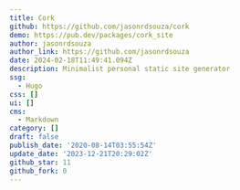 ```yaml
---
title: Cork
github: https://github.com/jasonrdsouza/cork
demo: https://pub.dev/packages/cork_site
author: jasonrdsouza
author_link: https://github.com/jasonrdsouza
date: 2024-02-18T11:49:41.094Z
description: Minimalist personal static site generator
ssg:
  - Hugo
css: []
ui: []
cms:
  - Markdown
category: []
draft: false
publish_date: '2020-08-14T03:55:54Z'
update_date: '2023-12-21T20:29:02Z'
github_star: 11
github_fork: 0
---
```

